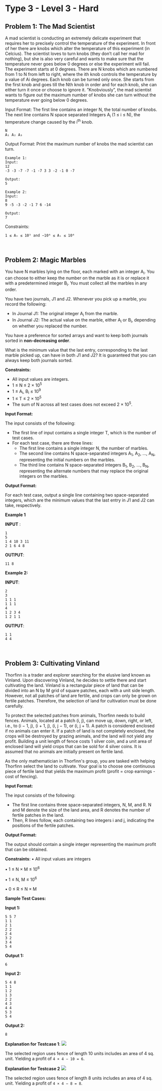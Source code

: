 # Type 3 - Level 3 - Hard
## Problem 1: The Mad Scientist

A mad scientist is conducting an extremely delicate experiment that requires her to precisely control the temperature of the experiment. In front of her there are knobs which alter the temperature of this experiment (in Celcius). The scientist loves to turn knobs (they don’t call her mad for nothing), but she is also very careful and wants to make sure that the temperature never goes below 0 degrees or else the experiment will fail. The experiment starts at 0 degrees.
There are N knobs which are numbered from 1 to N from left to right, where the ith knob controls the temperature by a value of Ai degrees. Each knob can be turned only once. She starts from the first knob and goes till the Nth knob in order and for each knob, she can either turn it once or
choose to ignore it. ”Knobviously”, the mad scientist wants to figure out the maximum number of knobs she can turn without the temperature ever going below 0 degrees.

Input Format:
The first line contains an integer N, the total number of knobs. The next line contains N space separated Integers A<sub>i</sub> (1 ≤ i ≤ N), the temperature change caused by the i<sup>th</sup> knob.

```
N
A₁ A₂ A₃
```

Output Format:
Print the maximum number of knobs the mad scientist can turn.

```
Example 1:
Input:
12
-3 -3 -7 -7 -1 -7 3 3 -2 -1 0 -7

Output:
5
```

```
Example 2:
Input:
8
9 -5 -3 -2 -1 7 6 -14

Output:
7
```

Constraints:
 
 ```
1 ≤ Aₙ ≤ 10⁵ and −10⁶ ≤ Aᵢ ≤ 10⁶
```
 </br>


## Problem 2: Magic Marbles

You have N marbles lying on the floor, each marked with an integer A<sub>i</sub>. You can choose to either keep the number on the marble as it is or replace it with a predetermined integer B<sub>i</sub>. You must collect all the marbles in any order.

You have two journals, J1 and J2. Whenever you pick up a marble, you record the following:
- In Journal J1: The original integer A<sub>i</sub> from the marble.
- In Journal J2: The actual value on the marble, either A<sub>i</sub> or B<sub>i</sub>, depending on whether you replaced the number.

You have a preference for sorted arrays and want to keep both journals sorted in **non-decreasing order**. 

What is the minimum value that the last entry, corresponding to the last marble picked up, can have in both J1 and J2? It is guaranteed that you can always keep both journals sorted.

**Constraints:**
- All input values are integers.
- 1 ≤ N ≤ 2 × 10<sup>5</sup>
- 1 ≤ A<sub>i</sub>, B<sub>i</sub> ≤ 10<sup>9</sup>
- 1 ≤ T ≤ 2 × 10<sup>5</sup>
- The sum of N across all test cases does not exceed 2 × 10<sup>5</sup>.

**Input Format:**

The input consists of the following:
- The first line of input contains a single integer T, which is the number of test cases.
- For each test case, there are three lines:
  - The first line contains a single integer N, the number of marbles.
  - The second line contains N space-separated integers A<sub>1</sub>, A<sub>2</sub>, ..., A<sub>N</sub>, representing the initial numbers on the marbles.
  - The third line contains N space-separated integers B<sub>1</sub>, B<sub>2</sub>, ..., B<sub>N</sub>, representing the alternate numbers that may replace the original integers on the marbles.

**Output Format:**

For each test case, output a single line containing two space-separated integers, which are the minimum values that the last entry in J1 and J2 can take, respectively.

**Example 1**

**INPUT** :
```
1
5
1 4 10 3 11
2 1 6 4 8
```
**OUTPUT**:
```
11 8
```

**Example 2:**

**INPUT**:
```
2
3
1 1 1
1 1 1
4
1 2 3 4
1 2 1 1
```
**OUTPUT**:
```
1 1
4 4
```
</br>

## Problem 3: Cultivating Vinland

Thorfinn is a trader and explorer searching for the elusive land known as Vinland. Upon discovering Vinland, he decides to settle there and start cultivating the land. Vinland is a rectangular piece of land that can be divided into an N by M grid of square patches, each with a unit side length. However, not all patches of land are fertile, and crops can only be grown on fertile patches. Therefore, the selection of land for cultivation must be done carefully.

To protect the selected patches from animals, Thorfinn needs to build fences. Animals, located at a patch (i, j), can move up, down, right, or left, i.e., to (i − 1, j), (i + 1, j), (i, j − 1), or (i, j + 1). A patch is considered enclosed if no animals can enter it. If a patch of land is not completely enclosed, the crops will be destroyed by grazing animals, and the land will not yield any profit. Building a unit length of fence costs 1 silver coin, and a unit area of enclosed land will yield crops that can be sold for 4 silver coins. It is assumed that no animals are initially present on fertile land.

As the only mathematician in Thorfinn's group, you are tasked with helping Thorfinn select the land to cultivate. Your goal is to choose one continuous piece of fertile land that yields the maximum profit (profit = crop earnings - cost of fencing).

**Input Format:**

The input consists of the following:
- The first line contains three space-separated integers, N, M, and R. N and M denote the size of the land area, and R denotes the number of fertile patches in the land.
- Then, R lines follow, each containing two integers i and j, indicating the positions of the fertile patches.

**Output Format:**

The output should contain a single integer representing the maximum profit that can be obtained.

**Constraints**:
• All input values are integers

• 1 ≤ N × M ≤ 10<sup>6</sup>

• 1 ≤ N, M ≤ 10<sup>6</sup>

• 0 ≤ R ≤ N × M

**Sample Test Cases:**

**Input 1:**
```
5 5 7
1 1
2 1
2 2
2 4
3 2
3 4
5 4
```

**Output 1:**
```
6
```

**Input 2:**
```
5 4 8
1 1
1 2
1 3
2 2
4 3
4 4
5 3
5 4
```

**Output 2:**
```
8
```

**Explanation for Testcase 1**:
![](https://files.catbox.moe/hfirwh.png)

The selected region uses fence of length 10 units includes an area of 4 sq. unit. Yielding a profit of `4 × 4 − 10 = 6`.

**Explanation for Testcase 2**
![](https://files.catbox.moe/doohl6.png)

The selected region uses fence of length 8 units includes an area of 4 sq. unit. Yielding a profit of `4 × 4 − 8 = 8`.




